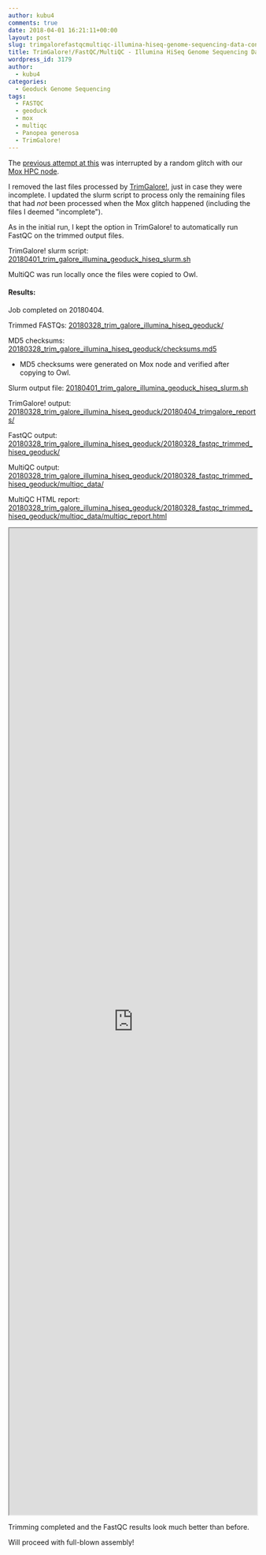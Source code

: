 ```yaml
---
author: kubu4
comments: true
date: 2018-04-01 16:21:11+00:00
layout: post
slug: trimgalorefastqcmultiqc-illumina-hiseq-genome-sequencing-data-continued
title: TrimGalore!/FastQC/MultiQC - Illumina HiSeq Genome Sequencing Data Continued
wordpress_id: 3179
author:
  - kubu4
categories:
  - Geoduck Genome Sequencing
tags:
  - FASTQC
  - geoduck
  - mox
  - multiqc
  - Panopea generosa
  - TrimGalore!
---
```


The [previous attempt at this](https://robertslab.github.io/sams-notebook/2018/03/28/trimgalorefastqcmultiqc-illumina-hiseq-genome-sequencing-data.html) was interrupted by a random glitch with our [Mox HPC node](https://github.com/RobertsLab/hyak_mox/wiki).

I removed the last files processed by [TrimGalore!](https://github.com/FelixKrueger/TrimGalore), just in case they were incomplete. I updated the slurm script to process only the remaining files that had _not_ been processed when the Mox glitch happened (including the files I deemed "incomplete").

As in the initial run, I kept the option in TrimGalore! to automatically run FastQC on the trimmed output files.

TrimGalore! slurm script: [20180401_trim_galore_illumina_geoduck_hiseq_slurm.sh](https://owl.fish.washington.edu/Athaliana/20180328_trim_galore_illumina_hiseq_geoduck/20180401_trim_galore_illumina_geoduck_hiseq_slurm.sh)

MultiQC was run locally once the files were copied to Owl.



#### Results:



Job completed on 20180404.

Trimmed FASTQs: [20180328_trim_galore_illumina_hiseq_geoduck/](https://owl.fish.washington.edu/Athaliana/20180328_trim_galore_illumina_hiseq_geoduck/)

MD5 checksums: [20180328_trim_galore_illumina_hiseq_geoduck/checksums.md5](https://owl.fish.washington.edu/Athaliana/20180328_trim_galore_illumina_hiseq_geoduck/checksums.md5)





  * MD5 checksums were generated on Mox node and verified after copying to Owl.



Slurm output file: [20180401_trim_galore_illumina_geoduck_hiseq_slurm.sh](https://owl.fish.washington.edu/Athaliana/20180328_trim_galore_illumina_hiseq_geoduck/20180401_trim_galore_illumina_geoduck_hiseq_slurm.sh)

TrimGalore! output: [20180328_trim_galore_illumina_hiseq_geoduck/20180404_trimgalore_reports/](https://owl.fish.washington.edu/Athaliana/20180328_trim_galore_illumina_hiseq_geoduck/20180404_trimgalore_reports/)

FastQC output: [20180328_trim_galore_illumina_hiseq_geoduck/20180328_fastqc_trimmed_hiseq_geoduck/](https://owl.fish.washington.edu/Athaliana/20180328_trim_galore_illumina_hiseq_geoduck/20180328_fastqc_trimmed_hiseq_geoduck/)

MultiQC output: [20180328_trim_galore_illumina_hiseq_geoduck/20180328_fastqc_trimmed_hiseq_geoduck/multiqc_data/](https://owl.fish.washington.edu/Athaliana/20180328_trim_galore_illumina_hiseq_geoduck/20180328_fastqc_trimmed_hiseq_geoduck/multiqc_data/)

MultiQC HTML report: [20180328_trim_galore_illumina_hiseq_geoduck/20180328_fastqc_trimmed_hiseq_geoduck/multiqc_data/multiqc_report.html](https://owl.fish.washington.edu/Athaliana/20180328_trim_galore_illumina_hiseq_geoduck/20180328_fastqc_trimmed_hiseq_geoduck/multiqc_data/multiqc_report.html)

<iframe src="https://owl.fish.washington.edu/Athaliana/20180328_trim_galore_illumina_hiseq_geoduck/20180328_fastqc_trimmed_hiseq_geoduck/multiqc_data/multiqc_report.html" width="100%" height="2000" scrolling="yes"></iframe>

Trimming completed and the FastQC results look much better than before.

Will proceed with full-blown assembly!
